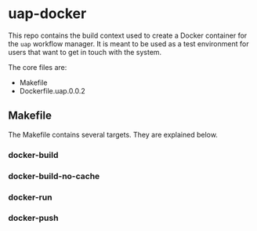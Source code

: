 # uap-docker

This repo contains the build context used to create a Docker container for the ``uap`` workflow manager.
It is meant to be used as a test environment for users that want to get in touch with the system.

The core files are:
* Makefile
* Dockerfile.uap.0.0.2

## Makefile

The Makefile contains several targets. They are explained below.

### docker-build

### docker-build-no-cache
### docker-run
### docker-push
